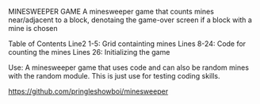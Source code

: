 MINESWEEPER GAME
A minesweeper game that counts mines near/adjacent to a block, denotaing the game-over screen if a block with a mine is chosen

Table of Contents
Line2 1-5: Grid containting mines
Lines 8-24: Code for counting the mines
Lines 26: Initializing the game

Use:
A minesweeper game that uses code and can also be random mines with the random module. This is just use for testing coding skills.

https://github.com/pringleshowboi/minesweeper
